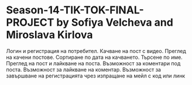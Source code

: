 # Season-14-TIK-TOK-FINAL-PROJECT by Sofiya Velcheva and Miroslava Kirlova

Логин и регистрация на потребител. Качване на пост с видео. Преглед на качени постове. Сортиране по дата на качването. Търсене по име. Преглед на пост и лайкване на поста. Възможност за коментари под поста. Възможност за лайкване на коментар. Възможност за завършване на регистрацията чрез изпращане на мейл с код или линк

